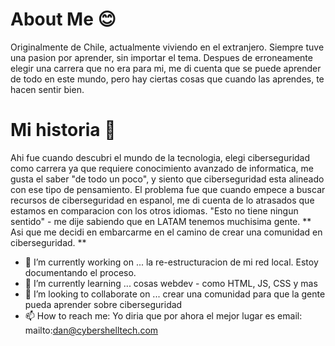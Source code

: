 # About Me 😊
Originalmente de Chile, actualmente viviendo en el extranjero. Siempre tuve una pasion por aprender, sin importar el tema. Despues de erroneamente elegir una carrera que no era para mi, me di cuenta que se puede aprender de todo en este mundo, pero hay ciertas cosas que cuando las aprendes, te hacen sentir bien. 
# Mi historia 📖
Ahi fue cuando descubri el mundo de la tecnologia, elegi ciberseguridad como carrera ya que requiere conocimiento avanzado de informatica, me gusta el saber "de todo un poco", y siento que ciberseguridad esta alineado con ese tipo de pensamiento. El problema fue que cuando empece a buscar recursos de ciberseguridad en espanol, me di cuenta de lo atrasados que estamos en comparacion con los otros idiomas.
"Esto no tiene ningun sentido" - me dije sabiendo que en LATAM tenemos muchisima gente. ** Asi que me decidi en embarcarme en el camino de crear una comunidad en ciberseguridad. **

- 🔭 I’m currently working on ... la re-estructuracion de mi red local. Estoy documentando el proceso.
- 🌱 I’m currently learning ... cosas webdev - como HTML, JS, CSS y mas
- 👯 I’m looking to collaborate on ... crear una comunidad para que la gente pueda aprender sobre ciberseguridad
- 📫 How to reach me: Yo diria que por ahora el mejor lugar es email: mailto:dan@cybershelltech.com 

